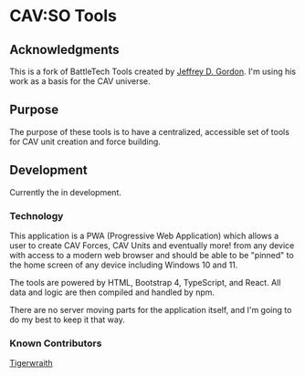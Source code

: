 # CAV:SO Tools
## Acknowledgments
This is a fork of BattleTech Tools created by [Jeffrey D. Gordon](https://github.com/jdgwf). I'm using his work as a basis for the CAV universe. 
## Purpose

The purpose of these tools is to have a centralized, accessible set of tools for CAV unit creation and force building.

## Development

Currently the in development. 

### Technology

This application is a PWA (Progressive Web Application) which allows a user to create CAV Forces, CAV Units and eventually more! from any device with access to a modern web browser and should be able to be "pinned" to the home screen of any device including Windows 10 and 11.

The tools are powered by HTML, Bootstrap 4, TypeScript, and React. All data and logic are then compiled and handled by npm.

There are no server moving parts for the application itself, and I'm going to do my best to keep it that way.

### Known Contributors

[Tigerwraith](https://github.com/Tigerwraith) 